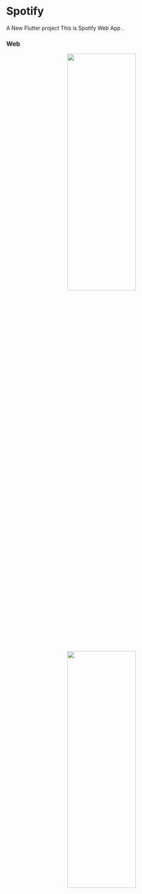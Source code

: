 # Spotify

A New Flutter project This is  Spotify Web App .


### Web

<p align="center">
<img src="https://firebasestorage.googleapis.com/v0/b/activegym-1c716.appspot.com/o/spotify%2Ftop2_imac2015_front.png?alt=media&token=00ff6ef1-063f-4aff-937a-ef6e511db517"  height="40%" width="60%" >
</p>

<p align="center">
<img src="https://firebasestorage.googleapis.com/v0/b/activegym-1c716.appspot.com/o/spotify%2Ftop1_imac2015_front.png?alt=media&token=f6111081-03ec-4064-9dee-b6a81f036ee8"  height="40%" width="60%" >
</p>
